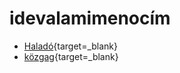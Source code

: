 # idevalamimenocím

- [Haladó](https://unidebhu-my.sharepoint.com/:f:/g/personal/ben_komjathy_mailbox_unideb_hu/Eqw-XOioIYVLuLXFl55eJHIBaibPDtF5JNGCP4dxZbGHYA?e=eJicW9 "Click to open"){target=_blank}
- [közgag](https://unidebhu-my.sharepoint.com/:f:/g/personal/ben_komjathy_mailbox_unideb_hu/EroWu96dbolCipyJzhVNbL4BLfY0J1icaIKSvBSgU-8uJQ?e=1xyIjG "Click to open"){target=_blank}